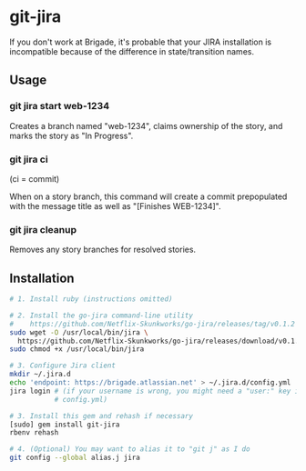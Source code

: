 # git-jira

If you don't work at Brigade, it's probable that your JIRA installation is
incompatible because of the difference in state/transition names.

## Usage
### git jira start web-1234
Creates a branch named "web-1234", claims ownership of the story, and marks the story as "In Progress".

### git jira ci
(ci = commit)

When on a story branch, this command will create a commit prepopulated with the
message title as well as "[Finishes WEB-1234]".

### git jira cleanup
Removes any story branches for resolved stories.

## Installation

```bash
# 1. Install ruby (instructions omitted)

# 2. Install the go-jira command-line utility
#    https://github.com/Netflix-Skunkworks/go-jira/releases/tag/v0.1.2
sudo wget -O /usr/local/bin/jira \
  https://github.com/Netflix-Skunkworks/go-jira/releases/download/v0.1.2/jira-linux-amd64
sudo chmod +x /usr/local/bin/jira

# 3. Configure Jira client
mkdir ~/.jira.d
echo 'endpoint: https://brigade.atlassian.net' > ~/.jira.d/config.yml
jira login # (if your username is wrong, you might need a "user:" key in
           # config.yml)

# 3. Install this gem and rehash if necessary
[sudo] gem install git-jira
rbenv rehash

# 4. (Optional) You may want to alias it to "git j" as I do
git config --global alias.j jira
```
